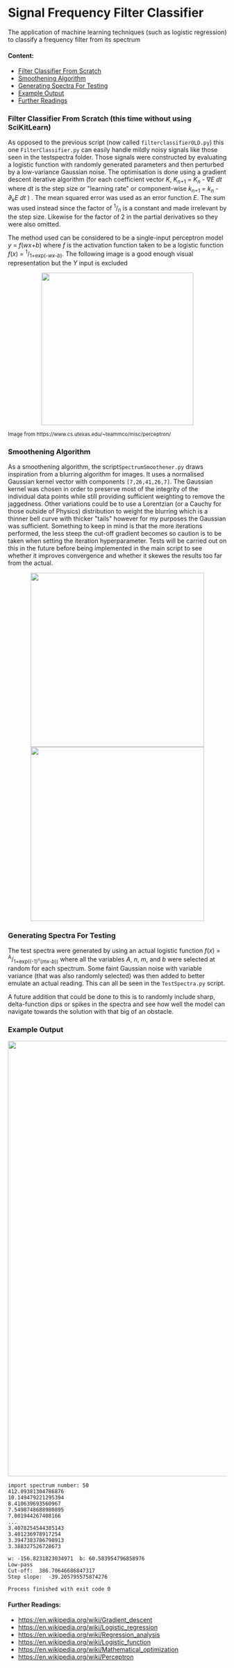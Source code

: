 # Signal Frequency Filter Classifier
The application of machine learning techniques (such as logistic regression) to classify a frequency filter from its spectrum

#### Content:
- [Filter Classifier From Scratch](https://github.com/DelSquared/signal-frequency-filter-classifier#filter-classifier-from-scratch-this-time-without-using-scikitlearn)
- [Smoothening Algorithm](https://github.com/DelSquared/smoothening-algorithm)
- [Generating Spectra For Testing](https://github.com/DelSquared/signal-frequency-filter-classifier#generating-spectra-for-testing)
- [Example Output](https://github.com/DelSquared/signal-frequency-filter-classifier#example-output)
- [Further Readings](https://github.com/DelSquared/signal-frequency-filter-classifier#further-readings)

### Filter Classifier From Scratch (this time without using SciKitLearn)
As opposed to the previous script (now called ```filterclassifierOLD.py```) this one ```FilterClassifier.py``` can easily handle mildly noisy signals like those seen in the testspectra folder. Those signals were constructed by evaluating a logistic function with randomly generated parameters and then perturbed by a low-variance Gaussian noise. The optimisation is done using a gradient descent iterative algorithm (for each coefficient vector *K*,  *K*<sub>*n*+1</sub> = *K*<sub>*n*</sub> - ∇*E* *dt*  where *dt* is the step size or "learning rate" or component-wise  *k*<sub>*n*+1</sub> = *k*<sub>*n*</sub> - *∂<sub>k*</sub>*E* *dt* ) . The mean squared error was used as an error function *E*. The sum was used instead since the factor of <sup>1</sup>/<sub>*n*</sub> is a constant and made irrelevant by the step size. Likewise for the factor of 2 in the partial derivatives so they were also omitted.

The method used can be considered to be a single-input perceptron model *y* = *f*(*wx*+*b*) where *f* is the activation function taken to be a logistic function *f*(*x*) = <sup>1</sup>/<sub>1+exp(-*wx*-*b*)</sub>. The following image is a good enough visual representation but the *Y* input is excluded

<p align="center">
  <img src="https://www.cs.utexas.edu/~teammco/misc/perceptron/perceptron.png" width="350"/>
</p>
<sub>Image from https://www.cs.utexas.edu/~teammco/misc/perceptron/ </sub>

### Smoothening Algorithm

As a smoothening algorithm, the script```SpectrumSmoothener.py``` draws inspiration from a blurring algorithm for images. It uses a normalised Gaussian kernel vector with components ```[7,26,41,26,7]```. The Gaussian kernel was chosen in order to preserve most of the integrity of the individual data points while still providing sufficient weighting to remove the jaggedness. Other variations could be to use a Lorentzian (or a Cauchy for those outside of Physics) distribution to weight the blurring which is a thinner bell curve with thicker "tails" however for my purposes the Gaussian was sufficient. Something to keep in mind is that the more iterations performed, the less steep the cut-off gradient becomes so caution is to be taken when setting the iteration hyperparameter. Tests will be carried out on this in the future before being implemented in the main script to see whether it improves convergence and whether it skewes the results too far from the actual.

<p align="center">
  <img src="https://raw.githubusercontent.com/DelSquared/signal-frequency-filter-classifier/master/Example%20Outputs/Smoothening%20Example.gif" width="400"/>
  <img src="https://raw.githubusercontent.com/DelSquared/signal-frequency-filter-classifier/master/Example%20Outputs/Kernel.jpg" width="400"/>
</p>


### Generating Spectra For Testing

The test spectra were generated by using an actual logistic function *f*(*x*) = <sup>A</sup>/<sub>1+exp((-1)<sup>n</sup>(*mx*-*b*))</sub> where all the variables *A*, *n*, *m*, and *b* were selected at random for each spectrum. Some faint Gaussian noise with variable variance (that was also randomly selected) was then added to better emulate an actual reading. This can all be seen in the ```TestSpectra.py``` script.

A future addition that could be done to this is to randomly include sharp, delta-function dips or spikes in the spectra and see how well the model can navigate towards the solution with that big of an obstacle.

### Example Output

<p align="center">
  <img src="https://raw.githubusercontent.com/DelSquared/signal-frequency-filter-classifier/master/Example%20Outputs/Example%20Plot.jpeg" width="1000"/>
</p>

```
import spectrum number: 50
412.09381304786876
10.149479221295394
8.410639693560967
7.5498748688980895
7.001944267408166
...
3.4078254544385143
3.401236978917254
3.3947383786798913
3.388327526728673

w: -156.8231823034971  b: 60.583954796858976
Low-pass
Cut-off:  386.70646686847317
Step slope:  -39.205795575874276

Process finished with exit code 0
```
#### Further Readings:
- https://en.wikipedia.org/wiki/Gradient_descent
- https://en.wikipedia.org/wiki/Logistic_regression
- https://en.wikipedia.org/wiki/Regression_analysis
- https://en.wikipedia.org/wiki/Logistic_function
- https://en.wikipedia.org/wiki/Mathematical_optimization
- https://en.wikipedia.org/wiki/Perceptron
